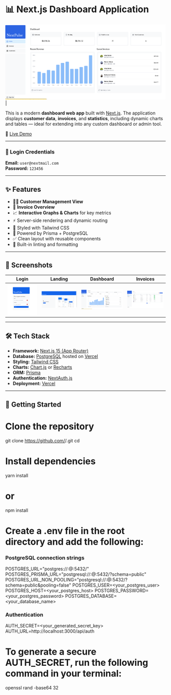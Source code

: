 # 📊 Next.js Dashboard Application

![Invoices Screenshot](/public/dashboard.png) |


This is a modern **dashboard web app** built with [Next.js](https://nextjs.org/). The application displays **customer data**, **invoices**, and **statistics**, including dynamic charts and tables — ideal for extending into any custom dashboard or admin tool.

🔗 [Live Demo](https://nextjs-dashboard-ww9r-1ysuldaxc-krameez56-gmailcoms-projects.vercel.app/)

---

### 🔐 Login Credentials

**Email:** `user@nextmail.com`  
**Password:** `123456`

---

## ✨ Features

- 🧑‍💼 **Customer Management View**
- 📄 **Invoice Overview**
- 📈 **Interactive Graphs & Charts** for key metrics
- ⚡ Server-side rendering and dynamic routing
- 🎨 Styled with Tailwind CSS
- 🧱 Powered by Prisma + PostgreSQL
- ✅ Clean layout with reusable components
- 🧪 Built-in linting and formatting

---

## 📸 Screenshots

| Login | Landing | Dashboard | Invoices |
|-------|---------|-----------|----------|
| ![Login Screenshot](/public/login.png) | ![Landing Screenshot](/public/landing.png) | ![Dashboard Screenshot](/public/dashboard.png) | ![Invoices Screenshot](/public/invoices.png) |

---

## 🛠️ Tech Stack

- **Framework:** [Next.js 15 (App Router)](https://nextjs.org/docs)
- **Database:** [PostgreSQL](https://www.postgresql.org/) hosted on [Vercel](https://vercel.com/)
- **Styling:** [Tailwind CSS](https://tailwindcss.com/)
- **Charts:** [Chart.js](https://www.chartjs.org/) or [Recharts](https://recharts.org/)
- **ORM:** [Prisma](https://www.prisma.io/)
- **Authentication:** [NextAuth.js](https://next-auth.js.org/)
- **Deployment:** [Vercel](https://vercel.com/)

---

## 🚀 Getting Started

# Clone the repository
git clone https://github.com/<your-username>/<your-repo>.git
cd <your-repo>

# Install dependencies
yarn install
# or
npm install

# Create a .env file in the root directory and add the following:

### PostgreSQL connection strings
POSTGRES_URL="postgres://<USER>:<PASSWORD>@<HOST>:5432/<DATABASE>"
POSTGRES_PRISMA_URL="postgresql://<USER>:<PASSWORD>@<HOST>:5432/<DATABASE>?schema=public"
POSTGRES_URL_NON_POOLING="postgresql://<USER>:<PASSWORD>@<HOST>:5432/<DATABASE>?schema=public&pooling=false"
POSTGRES_USER=<your_postgres_user>
POSTGRES_HOST=<your_postgres_host>
POSTGRES_PASSWORD=<your_postgres_password>
POSTGRES_DATABASE=<your_database_name>

### Authentication
AUTH_SECRET=<your_generated_secret_key>
AUTH_URL=http://localhost:3000/api/auth

# To generate a secure AUTH_SECRET, run the following command in your terminal:
openssl rand -base64 32